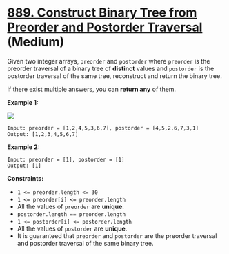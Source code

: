# [889. Construct Binary Tree from Preorder and Postorder Traversal][link] (Medium)

[link]: https://leetcode.com/problems/construct-binary-tree-from-preorder-and-postorder-traversal/

Given two integer arrays, `preorder` and `postorder` where `preorder` is the preorder traversal of a
binary tree of **distinct** values and `postorder` is the postorder traversal of the same tree,
reconstruct and return the binary tree.

If there exist multiple answers, you can **return any** of them.

**Example 1:**

![](https://assets.leetcode.com/uploads/2021/07/24/lc-prepost.jpg)

```
Input: preorder = [1,2,4,5,3,6,7], postorder = [4,5,2,6,7,3,1]
Output: [1,2,3,4,5,6,7]
```

**Example 2:**

```
Input: preorder = [1], postorder = [1]
Output: [1]
```

**Constraints:**

- `1 <= preorder.length <= 30`
- `1 <= preorder[i] <= preorder.length`
- All the values of `preorder` are **unique**.
- `postorder.length == preorder.length`
- `1 <= postorder[i] <= postorder.length`
- All the values of `postorder` are **unique**.
- It is guaranteed that `preorder` and `postorder` are the preorder traversal and postorder traversal
of the same binary tree.
